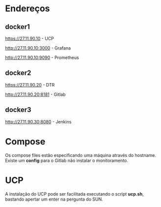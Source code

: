 # Endereços

## docker1

https://27.11.90.10 - UCP

http://27.11.90.10:3000 - Grafana

http://27.11.90.10:9090 - Prometheus

## docker2

https://27.11.90.20 - DTR

http://27.11.90.20:8181 - Gitlab

## docker3

http://27.11.90.30:8080 - Jenkins

# Compose

Os compose files estão especificando uma máquina através do hostname.
Existe um **config** para o Gitlab não instalar o monitoramento.

# UCP

A instalação do UCP pode ser facilitada executando o script **ucp.sh**, bastando apertar um enter na pergunta do SUN.
